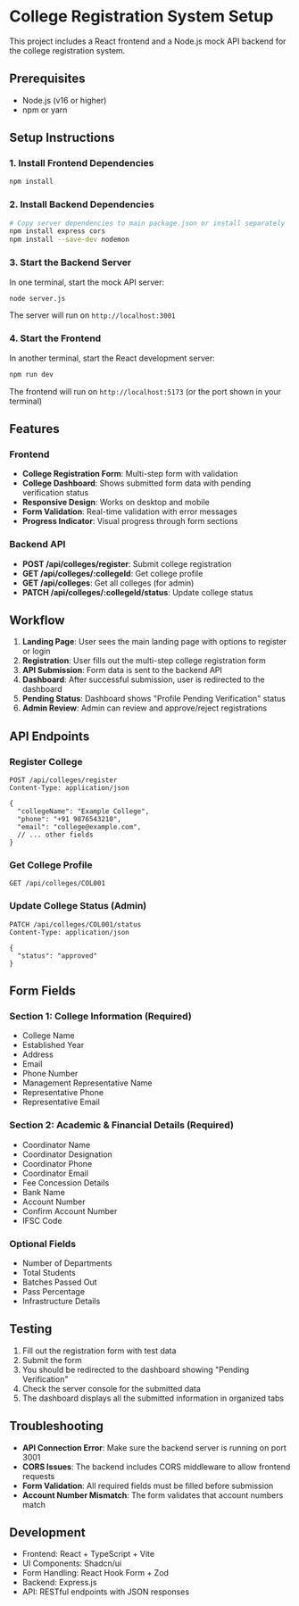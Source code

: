 # College Registration System Setup

This project includes a React frontend and a Node.js mock API backend for the college registration system.

## Prerequisites

- Node.js (v16 or higher)
- npm or yarn

## Setup Instructions

### 1. Install Frontend Dependencies

```bash
npm install
```

### 2. Install Backend Dependencies

```bash
# Copy server dependencies to main package.json or install separately
npm install express cors
npm install --save-dev nodemon
```

### 3. Start the Backend Server

In one terminal, start the mock API server:

```bash
node server.js
```

The server will run on `http://localhost:3001`

### 4. Start the Frontend

In another terminal, start the React development server:

```bash
npm run dev
```

The frontend will run on `http://localhost:5173` (or the port shown in your terminal)

## Features

### Frontend
- **College Registration Form**: Multi-step form with validation
- **College Dashboard**: Shows submitted form data with pending verification status
- **Responsive Design**: Works on desktop and mobile
- **Form Validation**: Real-time validation with error messages
- **Progress Indicator**: Visual progress through form sections

### Backend API
- **POST /api/colleges/register**: Submit college registration
- **GET /api/colleges/:collegeId**: Get college profile
- **GET /api/colleges**: Get all colleges (for admin)
- **PATCH /api/colleges/:collegeId/status**: Update college status

## Workflow

1. **Landing Page**: User sees the main landing page with options to register or login
2. **Registration**: User fills out the multi-step college registration form
3. **API Submission**: Form data is sent to the backend API
4. **Dashboard**: After successful submission, user is redirected to the dashboard
5. **Pending Status**: Dashboard shows "Profile Pending Verification" status
6. **Admin Review**: Admin can review and approve/reject registrations

## API Endpoints

### Register College
```
POST /api/colleges/register
Content-Type: application/json

{
  "collegeName": "Example College",
  "phone": "+91 9876543210",
  "email": "college@example.com",
  // ... other fields
}
```

### Get College Profile
```
GET /api/colleges/COL001
```

### Update College Status (Admin)
```
PATCH /api/colleges/COL001/status
Content-Type: application/json

{
  "status": "approved"
}
```

## Form Fields

### Section 1: College Information (Required)
- College Name
- Established Year
- Address
- Email
- Phone Number
- Management Representative Name
- Representative Phone
- Representative Email

### Section 2: Academic & Financial Details (Required)
- Coordinator Name
- Coordinator Designation
- Coordinator Phone
- Coordinator Email
- Fee Concession Details
- Bank Name
- Account Number
- Confirm Account Number
- IFSC Code

### Optional Fields
- Number of Departments
- Total Students
- Batches Passed Out
- Pass Percentage
- Infrastructure Details

## Testing

1. Fill out the registration form with test data
2. Submit the form
3. You should be redirected to the dashboard showing "Pending Verification"
4. Check the server console for the submitted data
5. The dashboard displays all the submitted information in organized tabs

## Troubleshooting

- **API Connection Error**: Make sure the backend server is running on port 3001
- **CORS Issues**: The backend includes CORS middleware to allow frontend requests
- **Form Validation**: All required fields must be filled before submission
- **Account Number Mismatch**: The form validates that account numbers match

## Development

- Frontend: React + TypeScript + Vite
- UI Components: Shadcn/ui
- Form Handling: React Hook Form + Zod
- Backend: Express.js
- API: RESTful endpoints with JSON responses 